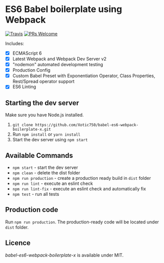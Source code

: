 # ES6 Babel boilerplate using Webpack

[![Travis](https://img.shields.io/travis/Xotic750/babel-es6-webpack-boilerplate-x/master.svg?style=flat-square)](https://travis-ci.org/Xotic750/babel-es6-webpack-boilerplate-x) [![PRs Welcome](https://img.shields.io/badge/PRs-welcome-brightgreen.svg?style=flat-square)](http://makeapullrequest.com)

Includes: 

- [x] ECMAScript 6
- [x] Latest Webpack and Webpack Dev Server v2
- [x] "nodemon" automated development testing
- [x] Production Config
- [x] Custom Babel Preset with Exponentiation Operator, Class Properties, Rest/Spread operator support 
- [x] ES6 Linting

## Starting the dev server

Make sure you have Node.js installed.

1. `git clone https://github.com/Xotic750/babel-es6-webpack-boilerplate-x.git`
2. Run `npm install` or `yarn install`
3. Start the dev server using `npm start`

## Available Commands

- `npm start` - start the dev server
- `npm clean` - delete the dist folder
- `npm run production` - create a production ready build in `dist` folder
- `npm run lint` - execute an eslint check
- `npm run lint-fix` - execute an eslint check and automatically fix
- `npm test` - run all tests


## Production code

Run `npm run production`. The production-ready code will be located under `dist` folder.

## Licence

_babel-es6-webpack-boilerplate-x_ is available under MIT.
